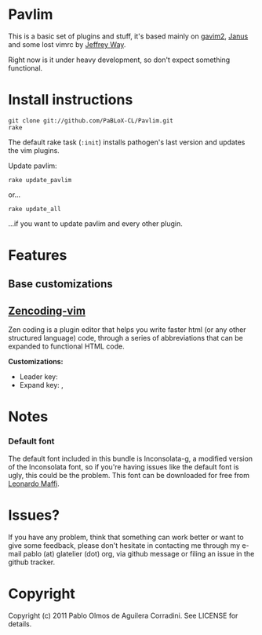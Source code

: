 Pavlim
======

This is a basic set of plugins and stuff, it's based mainly on [gavim2](https://github.com/gaveen/gavim2/), [Janus](https://github.com/carlhuda/janus) and some lost vimrc by [Jeffrey Way](http://net.tutsplus.com/articles/general/top-10-pitfalls-when-switching-to-vim/ "Top 10 pitfalls when switching to vim").

Right now is it under heavy development, so don't expect something functional.

Install instructions
====================

    git clone git://github.com/PaBLoX-CL/Pavlim.git
    rake

The default rake task (`:init`) installs pathogen's last version and updates
the vim plugins.

Update pavlim:

    rake update_pavlim

or...

    rake update_all

...if you want to update pavlim and every other plugin.

Features
========

## Base customizations ##

## [Zencoding-vim](https://github.com/mattn/zencoding-vim) ##

Zen coding is a plugin editor that helps you write faster html (or any
other structured language) code, through a series of abbreviations that
can be expanded to functional HTML code.

**Customizations:**
* Leader key: <C-e>
* Expand key: <C-e>,

Notes
=====

### Default font ###

The default font included in this bundle is Inconsolata-g, a modified
version of the Inconsolata font, so if you're having issues like the
default font is ugly, this could be the problem. This font can be
downloaded for free from [Leonardo Maffi](http://www.fantascienza.net/leonardo/ar/inconsolatag/inconsolata-g_font.zip).

Issues?
=======

If you have any problem, think that something can work better or want to
give some feedback, please don't hesitate in contacting me through my
e-mail pablo (at) glatelier (dot) org, via github message or filing an
issue in the github tracker.

Copyright
=========

Copyright (c) 2011 Pablo Olmos de Aguilera Corradini. See LICENSE for
details.
